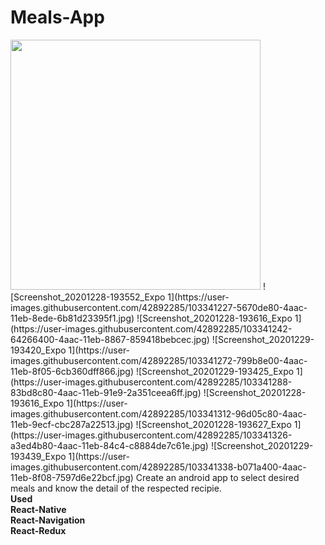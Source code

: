 # Meals-App
<img src="![Screenshot_20201228-193543_Expo 1](https://user-images.githubusercontent.com/42892285/103341174-2c1f2100-4aac-11eb-8d00-dac1d0075424.jpg)" width=400px />
![Screenshot_20201228-193552_Expo 1](https://user-images.githubusercontent.com/42892285/103341227-5670de80-4aac-11eb-8ede-6b81d23395f1.jpg)
![Screenshot_20201228-193616_Expo 1](https://user-images.githubusercontent.com/42892285/103341242-64266400-4aac-11eb-8867-859418bebcec.jpg)
![Screenshot_20201229-193420_Expo 1](https://user-images.githubusercontent.com/42892285/103341272-799b8e00-4aac-11eb-8f05-6cb360dff866.jpg)
![Screenshot_20201229-193425_Expo 1](https://user-images.githubusercontent.com/42892285/103341288-83bd8c80-4aac-11eb-91e9-2a351ceea6ff.jpg)
![Screenshot_20201228-193616_Expo 1](https://user-images.githubusercontent.com/42892285/103341312-96d05c80-4aac-11eb-9ecf-cbc287a22513.jpg)
![Screenshot_20201228-193627_Expo 1](https://user-images.githubusercontent.com/42892285/103341326-a3ed4b80-4aac-11eb-84c4-c8884de7c61e.jpg)
![Screenshot_20201229-193439_Expo 1](https://user-images.githubusercontent.com/42892285/103341338-b071a400-4aac-11eb-8f08-7597d6e22bcf.jpg)
Create an android app to select desired meals and know the detail of the respected recipie.
<br>
<b>Used<br>
React-Native<br>
React-Navigation<br>
React-Redux<br></b>

<br>

